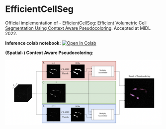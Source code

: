 # EfficientCellSeg

Official implementation of - [EfficientCellSeg: Efficient Volumetric Cell Segmentation Using Context Aware Pseudocoloring](https://openreview.net/forum?id=KnJsGdhx1kH). Accepted at MIDL 2022.

**Inference colab notebook:** [![Open In Colab](https://colab.research.google.com/assets/colab-badge.svg)](https://colab.research.google.com/drive/19abichcVaeAlbbojcaLUh5c_rCu8pYIL?usp=sharing)

**(Spatial-) Context Aware Pseudocoloring**:

![Context Aware Pseudocoloring](assets/context_aware_pcolor.png?raw=true "Context Aware Pseudocoloring")
